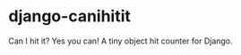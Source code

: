 django-canihitit
================

Can I hit it? Yes you can! A tiny object hit counter for Django.
